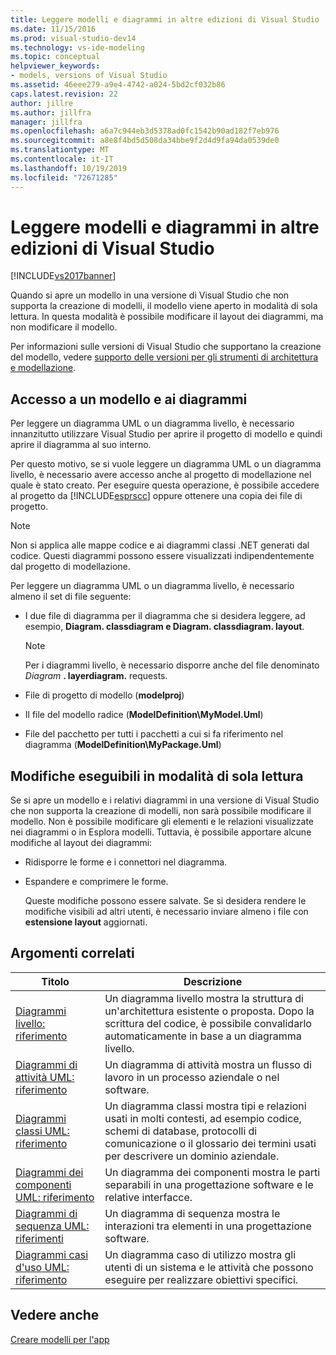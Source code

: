 ```yaml
---
title: Leggere modelli e diagrammi in altre edizioni di Visual Studio | Microsoft Docs
ms.date: 11/15/2016
ms.prod: visual-studio-dev14
ms.technology: vs-ide-modeling
ms.topic: conceptual
helpviewer_keywords:
- models, versions of Visual Studio
ms.assetid: 46eee279-a9e4-4742-a024-5bd2cf032b86
caps.latest.revision: 22
author: jillre
ms.author: jillfra
manager: jillfra
ms.openlocfilehash: a6a7c944eb3d5378ad0fc1542b90ad182f7eb976
ms.sourcegitcommit: a8e8f4bd5d508da34bbe9f2d4d9fa94da0539de0
ms.translationtype: MT
ms.contentlocale: it-IT
ms.lasthandoff: 10/19/2019
ms.locfileid: "72671285"
---
```

# <a name="read-models-and-diagrams-in-other-visual-studio-editions"></a>Leggere modelli e diagrammi in altre edizioni di Visual Studio
[!INCLUDE[vs2017banner](../includes/vs2017banner.md)]

Quando si apre un modello in una versione di Visual Studio che non supporta la creazione di modelli, il modello viene aperto in modalità di sola lettura. In questa modalità è possibile modificare il layout dei diagrammi, ma non modificare il modello.

 Per informazioni sulle versioni di Visual Studio che supportano la creazione del modello, vedere [supporto delle versioni per gli strumenti di architettura e modellazione](../modeling/what-s-new-for-design-in-visual-studio.md#VersionSupport).

## <a name="obtaining-access-to-a-model-and-diagrams"></a>Accesso a un modello e ai diagrammi
 Per leggere un diagramma UML o un diagramma livello, è necessario innanzitutto utilizzare Visual Studio per aprire il progetto di modello e quindi aprire il diagramma al suo interno.

 Per questo motivo, se si vuole leggere un diagramma UML o un diagramma livello, è necessario avere accesso anche al progetto di modellazione nel quale è stato creato. Per eseguire questa operazione, è possibile accedere al progetto da [!INCLUDE[esprscc](../includes/esprscc-md.md)] oppure ottenere una copia dei file di progetto.

> [!NOTE]
> Non si applica alle mappe codice e ai diagrammi classi .NET generati dal codice. Questi diagrammi possono essere visualizzati indipendentemente dal progetto di modellazione.

 Per leggere un diagramma UML o un diagramma livello, è necessario almeno il set di file seguente:

- I due file di diagramma per il diagramma che si desidera leggere, ad esempio, **Diagram. classdiagram e Diagram. classdiagram. layout**.

    > [!NOTE]
    > Per i diagrammi livello, è necessario disporre anche del file denominato _Diagram_ **. layerdiagram.** requests.

- File di progetto di modello (**modelproj**)

- Il file del modello radice (**ModelDefinition\MyModel.Uml**)

- File del pacchetto per tutti i pacchetti a cui si fa riferimento nel diagramma (**ModelDefinition\MyPackage.Uml**)

## <a name="changes-that-you-can-make-in-read-only-mode"></a>Modifiche eseguibili in modalità di sola lettura
 Se si apre un modello e i relativi diagrammi in una versione di Visual Studio che non supporta la creazione di modelli, non sarà possibile modificare il modello. Non è possibile modificare gli elementi e le relazioni visualizzate nei diagrammi o in Esplora modelli. Tuttavia, è possibile apportare alcune modifiche al layout dei diagrammi:

- Ridisporre le forme e i connettori nel diagramma.

- Espandere e comprimere le forme.

  Queste modifiche possono essere salvate. Se si desidera rendere le modifiche visibili ad altri utenti, è necessario inviare almeno i file con **estensione layout** aggiornati.

## <a name="RelatedTopics"></a> Argomenti correlati

|Titolo|Descrizione|
|-----------|-----------------|
|[Diagrammi livello: riferimento](../modeling/layer-diagrams-reference.md)|Un diagramma livello mostra la struttura di un'architettura esistente o proposta. Dopo la scrittura del codice, è possibile convalidarlo automaticamente in base a un diagramma livello.|
|[Diagrammi di attività UML: riferimento](../modeling/uml-activity-diagrams-reference.md)|Un diagramma di attività mostra un flusso di lavoro in un processo aziendale o nel software.|
|[Diagrammi classi UML: riferimento](../modeling/uml-class-diagrams-reference.md)|Un diagramma classi mostra tipi e relazioni usati in molti contesti, ad esempio codice, schemi di database, protocolli di comunicazione o il glossario dei termini usati per descrivere un dominio aziendale.|
|[Diagrammi dei componenti UML: riferimento](../modeling/uml-component-diagrams-reference.md)|Un diagramma dei componenti mostra le parti separabili in una progettazione software e le relative interfacce.|
|[Diagrammi di sequenza UML: riferimenti](../modeling/uml-sequence-diagrams-reference.md)|Un diagramma di sequenza mostra le interazioni tra elementi in una progettazione software.|
|[Diagrammi casi d'uso UML: riferimento](../modeling/uml-use-case-diagrams-reference.md)|Un diagramma caso di utilizzo mostra gli utenti di un sistema e le attività che possono eseguire per realizzare obiettivi specifici.|

## <a name="see-also"></a>Vedere anche
 [Creare modelli per l'app](../modeling/create-models-for-your-app.md)
